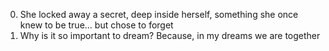0. She locked away a secret, deep inside herself, something she once knew to be true... but chose to forget
1. Why is it so important to dream? Because, in my dreams we are together

